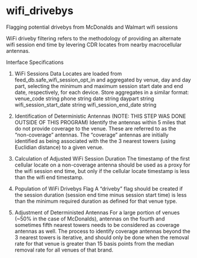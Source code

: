 # wifi_drivebys
Flagging potential drivebys from McDonalds and Walmart wifi sessions

WiFi driveby filtering refers to  the methodology of providing an alternate wifi session end time by levering CDR locates from nearby macrocellular antennas. 

Interface Specifications

1.	WiFi Sessions Data
Locates are loaded from feed_db.safe_wifi_session_opt_in and aggregated by venue, day and day part, selecting the minimum and maximum session start date and end date, respectively, for each device. Store aggregates in a similar format:
venue_code          		string
phone               		string
date                		string
daypart             		string
wifi_session_start_date  	string
wifi_session_end_date 		string

2.	Identification of Deterministic Antennas (NOTE: THIS STEP WAS DONE OUTSIDE OF THIS PROGRAM)
Identify the antennas within 5 miles that do not provide coverage to the venue. These are referred to as the “non-coverage” antennas. The “coverage” antennas are initially identified as being associated with the the 3 nearest towers (using Euclidian distance) to a given venue. 

3.	Calculation of Adjusted WiFi Session Duration
The timestamp of the first cellular locate on a non-coverage antenna should be used as a proxy for the wifi session end time, but only if the cellular locate timestamp is less than the wifi end timestamp. 

4.	Population of WiFi Drivebys Flag
A “driveby” flag should be created if the session duration (session end time minus session start time) is less than the minimum required duration as defined for that venue type.

5.	Adjustment of Deterministed Antennas
For a large portion of venues (~50% in the case of McDonalds), antennas on the fourth and sometimes fifth nearest towers needs to be considered as coverage antennas as well. The process to identify coverage antennas beyond the 3 nearest towers is iterative, and should only be done when the removal rate for that venue is greater than 15 basis points from the median removal rate for all venues of that brand.
